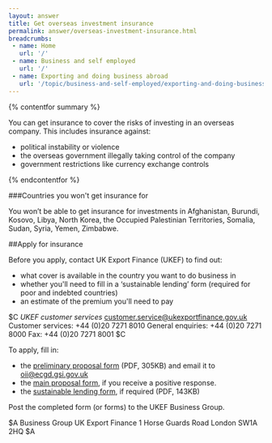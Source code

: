 ```yaml
---
layout: answer
title: Get overseas investment insurance
permalink: answer/overseas-investment-insurance.html
breadcrumbs:
 - name: Home
   url: '/'
 - name: Business and self employed
   url: '/'
 - name: Exporting and doing business abroad
   url: '/topic/business-and-self-employed/exporting-and-doing-business-abroad.html'
---
```

{% contentfor summary %}

You can get insurance to cover the risks of investing in an overseas company. This includes insurance against:

* political instability or violence 
* the overseas government illegally taking control of the company
* government restrictions like currency exchange controls

{% endcontentfor %}

###Countries you won't get insurance for

You won’t be able to get insurance for investments in Afghanistan, Burundi, Kosovo, Libya, North Korea, the Occupied Palestinian Territories, Somalia, Sudan, Syria, Yemen, Zimbabwe.

##Apply for insurance

Before you apply, contact UK Export Finance (UKEF) to find out:

* what cover is available in the country you want to do business in
* whether you'll need to fill in a ‘sustainable lending’ form (required for poor and indebted countries)
* an estimate of the premium you'll need to pay

$C
*UKEF customer services*
<customer.service@ukexportfinance.gov.uk> 
Customer services: +44 (0)20 7271 8010 
General enquiries: +44 (0)20 7271 8000 
Fax: +44 (0)20 7271 8001 
$C

To apply, fill in:

- the [preliminary proposal form](https://www.gov.uk/government/uploads/system/uploads/attachment_data/file/210645/oii-application-form.pdf) (PDF, 305KB) and email it to oii@ecgd.gsi.gov.uk
- the [main proposal form](https://www.gov.uk/government/uploads/system/uploads/attachment_data/file/210645/oii-application-form.pdf#page=5), if you receive a positive response.
- the [sustainable lending form](https://www.gov.uk/government/uploads/system/uploads/attachment_data/file/207389/sustainable-lending-form.pdf), if required (PDF, 143KB)

Post the completed form (or forms) to the UKEF Business Group.

$A
Business Group 
UK Export Finance 
1 Horse Guards Road 
London 
SW1A 2HQ 
$A





